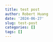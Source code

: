 ```yaml
---
title: test post
author: Robert Huang
date: '2024-06-27'
slug: test-post
categories: []
tags: []
---
```

